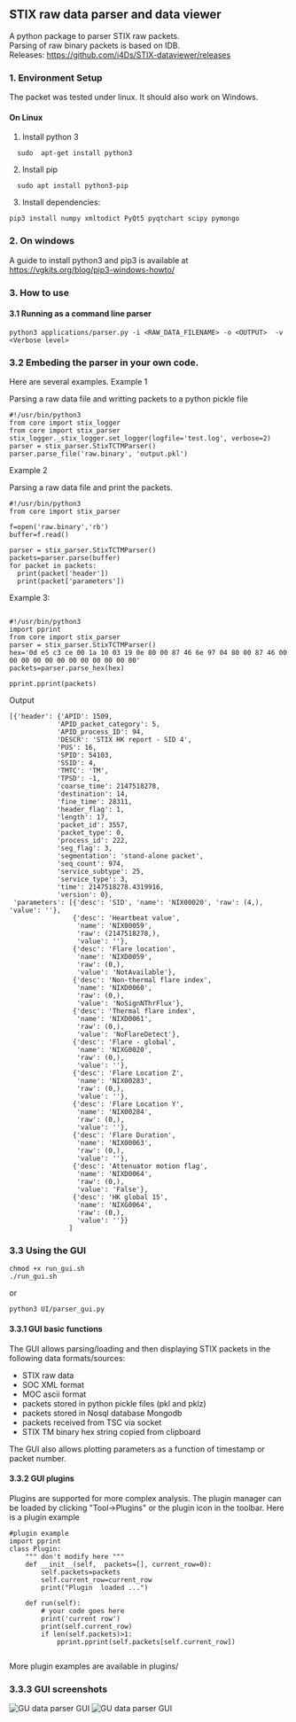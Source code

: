 ## STIX raw data parser and data viewer

A python package to parser STIX raw packets.  
Parsing of raw binary packets is based on IDB.  
Releases: 
https://github.com/i4Ds/STIX-dataviewer/releases




### 1. Environment Setup
The packet was tested under linux. It should also work on Windows. 
#### On Linux 

1. Install python 3
  ```
    sudo  apt-get install python3
  ```
2. Install pip
  ```
    sudo apt install python3-pip
  ```
3. Install dependencies:
```
pip3 install numpy xmltodict PyQt5 pyqtchart scipy pymongo
```
### 2. On windows
  A guide to install python3 and pip3 is available at https://vgkits.org/blog/pip3-windows-howto/

### 3. How to use 
#### 3.1 Running as a command line parser
```
python3 applications/parser.py -i <RAW_DATA_FILENAME> -o <OUTPUT>  -v  <Verbose level>
```


### 3.2 Embeding the parser in your own code.  
Here are several examples.
Example 1

Parsing a raw data file and writting packets to a python pickle file

```
#!/usr/bin/python3 
from core import stix_logger
from core import stix_parser
stix_logger._stix_logger.set_logger(logfile='test.log', verbose=2)
parser = stix_parser.StixTCTMParser()
parser.parse_file('raw.binary', 'output.pkl')
```
Example 2

Parsing a raw data file and print  the packets. 

```
#!/usr/bin/python3 
from core import stix_parser

f=open('raw.binary','rb')
buffer=f.read()

parser = stix_parser.StixTCTMParser()
packets=parser.parse(buffer)
for packet in packets:
  print(packet['header'])
  print(packet['parameters'])
```

Example 3:
```

#!/usr/bin/python3 
import pprint
from core import stix_parser
parser = stix_parser.StixTCTMParser()
hex='0d e5 c3 ce 00 1a 10 03 19 0e 80 00 87 46 6e 97 04 80 00 87 46 00 00 00 00 00 00 00 00 00 00 00 00'
packets=parser.parse_hex(hex)

pprint.pprint(packets)

```
Output 
```
[{'header': {'APID': 1509,
            'APID_packet_category': 5,
            'APID_process_ID': 94,
            'DESCR': 'STIX HK report - SID 4',
            'PUS': 16,
            'SPID': 54103,
            'SSID': 4,
            'TMTC': 'TM',
            'TPSD': -1,
            'coarse_time': 2147518278,
            'destination': 14,
            'fine_time': 28311,
            'header_flag': 1,
            'length': 17,
            'packet_id': 3557,
            'packet_type': 0,
            'process_id': 222,
            'seg_flag': 3,
            'segmentation': 'stand-alone packet',
            'seq_count': 974,
            'service_subtype': 25,
            'service_type': 3,
            'time': 2147518278.4319916,
            'version': 0},
 'parameters': [{'desc': 'SID', 'name': 'NIX00020', 'raw': (4,), 'value': ''},
                {'desc': 'Heartbeat value',
                 'name': 'NIX00059',
                 'raw': (2147518278,),
                 'value': ''},
                {'desc': 'Flare location',
                 'name': 'NIXD0059',
                 'raw': (0,),
                 'value': 'NotAvailable'},
                {'desc': 'Non-thermal flare index',
                 'name': 'NIXD0060',
                 'raw': (0,),
                 'value': 'NoSignNThrFlux'},
                {'desc': 'Thermal flare index',
                 'name': 'NIXD0061',
                 'raw': (0,),
                 'value': 'NoFlareDetect'},
                {'desc': 'Flare - global',
                 'name': 'NIXG0020',
                 'raw': (0,),
                 'value': ''},
                {'desc': 'Flare Location Z',
                 'name': 'NIX00283',
                 'raw': (0,),
                 'value': ''},
                {'desc': 'Flare Location Y',
                 'name': 'NIX00284',
                 'raw': (0,),
                 'value': ''},
                {'desc': 'Flare Duration',
                 'name': 'NIX00063',
                 'raw': (0,),
                 'value': ''},
                {'desc': 'Attenuator motion flag',
                 'name': 'NIXD0064',
                 'raw': (0,),
                 'value': 'False'},
                {'desc': 'HK global 15',
                 'name': 'NIXG0064',
                 'raw': (0,),
                 'value': ''}}
               ]
```
 
  

### 3.3 Using the GUI 
````
chmod +x run_gui.sh
./run_gui.sh
````
or 
````
python3 UI/parser_gui.py
````
#### 3.3.1 GUI basic functions
The GUI allows parsing/loading and then displaying STIX packets in the following data formats/sources:
- STIX raw data
- SOC XML format
- MOC ascii format
- packets stored in  python pickle files (pkl and pklz)
- packets stored in Nosql database Mongodb
- packets received from TSC via socket
- STIX TM binary hex string copied from clipboard

The GUI also allows plotting parameters as a function of timestamp or packet number. 
#### 3.3.2 GUI plugins
Plugins are supported for more complex analysis. 
The plugin manager can be loaded by clicking "Tool->Plugins" or the plugin icon in the toolbar. Here is a plugin example
````
#plugin example
import pprint
class Plugin:
    """ don't modify here """
    def __init__(self,  packets=[], current_row=0):
        self.packets=packets
        self.current_row=current_row
        print("Plugin  loaded ...")
        
    def run(self):
        # your code goes here
        print('current row')
        print(self.current_row)
        if len(self.packets)>1:
            pprint.pprint(self.packets[self.current_row])
            
````
More plugin examples are available in  plugins/



### 3.3.3 GUI screenshots

![GU data parser GUI](screenshots/stix_parser_1.jpg)
![GU data parser GUI](screenshots/stix_parser_2.jpg)


